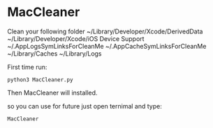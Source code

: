# MacCleaner
Clean your following folder
~/Library/Developer/Xcode/DerivedData
~/Library/Developer/Xcode/iOS Device Support
~/.AppLogsSymLinksForCleanMe
~/.AppCacheSymLinksForCleanMe
~/Library/Caches
~/Library/Logs

First time run:
```
python3 MacCleaner.py
```
Then MacCleaner will installed.

so you can use for future just open ternimal and type:
```
MacCleaner
```
